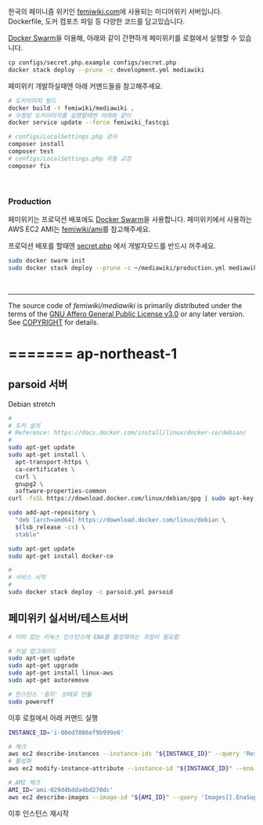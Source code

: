 한국의 페미니즘 위키인 [femiwiki.com]에 사용되는 미디어위키 서버입니다.
Dockerfile, 도커 컴포즈 파일 등 다양한 코드를 담고있습니다.

[Docker Swarm]을 이용해, 아래와 같이 간편하게 페미위키를 로컬에서 실행할 수
있습니다.

```bash
cp configs/secret.php.example configs/secret.php
docker stack deploy --prune -c development.yml mediawiki
```

페미위키 개발하실때엔 아래 커맨드들을 참고해주세요.

```bash
# 도커이미지 빌드
docker build -t femiwiki/mediawiki .
# 수정된 도커이미지를 실행할때엔 아래와 같이
docker service update --force femiwiki_fastcgi

# configs/LocalSettings.php 검사
composer install
composer test
# configs/LocalSettings.php 자동 교정
composer fix
```

&nbsp;

### Production
페미위키는 프로덕션 배포에도 [Docker Swarm]을 사용합니다. 페미위키에서 사용하는
AWS EC2 AMI는 [femiwiki/ami]를 참고해주세요.

프로덕션 배포를 할때엔 [secret.php] 에서 개발자모드를 반드시 꺼주세요.

```sh
sudo docker swarm init
sudo docker stack deploy --prune -c ~/mediawiki/production.yml mediawiki
```

&nbsp;

--------

The source code of *femiwiki/mediawiki* is primarily distributed under the terms
of the [GNU Affero General Public License v3.0] or any later version. See
[COPYRIGHT] for details.

[Docker Hub Status]: https://badgen.net/docker/pulls/femiwiki/mediawiki/?icon=docker&label=pulls
[Docker Hub Link]: https://hub.docker.com/r/femiwiki/mediawiki/
[Travis CI Status]: https://api.travis-ci.com/femiwiki/mediawiki.svg?branch=master
[Travis CI Link]: https://travis-ci.com/femiwiki/mediawiki
[femiwiki.com]: https://femiwiki.com
[Docker Swarm]: https://docs.docker.com/engine/swarm/
[femiwiki/ami]: https://github.com/femiwiki/ami
[secret.php]: configs/secret.php.example
[GNU Affero General Public License v3.0]: LICENSE
[COPYRIGHT]: COPYRIGHT
=======
ap-northeast-1
========

parsoid 서버
--------
Debian stretch

```sh
#
# 도커 설치
# Reference: https://docs.docker.com/install/linux/docker-ce/debian/
#
sudo apt-get update
sudo apt-get install \
  apt-transport-https \
  ca-certificates \
  curl \
  gnupg2 \
  software-properties-common
curl -fsSL https://download.docker.com/linux/debian/gpg | sudo apt-key add -

sudo add-apt-repository \
  "deb [arch=amd64] https://download.docker.com/linux/debian \
  $(lsb_release -cs) \
  stable"

sudo apt-get update
sudo apt-get install docker-ce

#
# 서비스 시작
#
sudo docker stack deploy -c parsoid.yml parsoid
```

페미위키 실서버/테스트서버
--------
```sh
# 이미 있는 리눅스 인스턴스에 ENA를 활성화하는 과정이 필요함

# 커널 업그레이드
sudo apt-get update
sudo apt-get upgrade
sudo apt-get install linux-aws
sudo apt-get autoremove

# 인스턴스 '중지' 상태로 만듦
sudo poweroff
```

이후 로컬에서 아래 커맨드 실행
```sh
INSTANCE_ID='i-00ed7086ef9b999e6'

# 체크
aws ec2 describe-instances --instance-ids "${INSTANCE_ID}" --query 'Reservations[].Instances[].EnaSupport'
# 활성화
aws ec2 modify-instance-attribute --instance-id "${INSTANCE_ID}" --ena-support

# AMI 체크
AMI_ID='ami-029d4bdda4bd270dc'
aws ec2 describe-images --image-id "${AMI_ID}" --query 'Images[].EnaSupport'
```

이후 인스턴스 재시작
